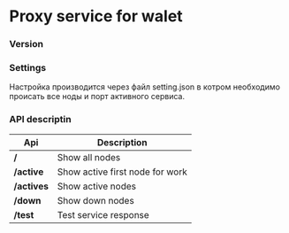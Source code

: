 # Proxy service for walet
### Version

### Settings
Настройка производится через файл setting.json
в котром необходимо происать все ноды и порт активного сервиса.


### API descriptin

|Api|Description|
|---|---|
|**/**| Show all nodes
|**/active**|Show active first node for work 
|**/actives**| Show active nodes 
|**/down**| Show down nodes 
|**/test**| Test service response 


